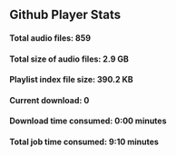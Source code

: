 ## Github Player Stats

#### **Total audio files**: 859

#### **Total size of audio files**: 2.9 GB

#### **Playlist index file size**: 390.2 KB

#### **Current download**: 0

#### **Download time consumed**: 0:00 minutes

#### **Total job time consumed**: 9:10 minutes